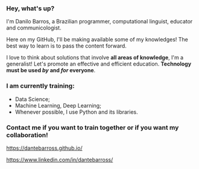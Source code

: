 ### Hey, what's up?

I'm Danilo Barros, a Brazilian programmer, computational linguist, educator and communicologist.

Here on my GitHub, I'll be making available some of my knowledges! The best way to learn is to pass the content forward.

I love to think about solutions that involve **all areas of knowledge**, I'm a generalist! Let's promote an effective and efficient education. **Technology must be used _by_ and _for_ everyone**.

### I am currently training:
- Data Science;
- Machine Learning, Deep Learning;
- Whenever possible, I use Python and its libraries.

### Contact me if you want to train together or if you want my collaboration!

https://dantebarross.github.io/

https://www.linkedin.com/in/dantebarross/
